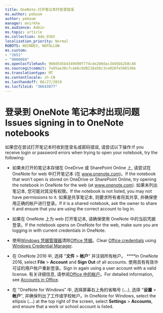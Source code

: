 ```yaml
---
title: OneNote-打开笔记本时登录错误
ms.author: pebaum
author: pebaum
manager: mnirkhe
ms.audience: Admin
ms.topic: article
ms.collection: Adm_O365
localization_priority: Normal
ROBOTS: NOINDEX, NOFOLLOW
ms.custom:
- "2651"
- "9000669"
ms.openlocfilehash: 960d5d5b4349490f774c4e280dac3445bb2b8c48
ms.sourcegitcommit: 7a95ae38cfceb6c9d8218a50c3ce026fe506530e
ms.translationtype: MT
ms.contentlocale: zh-CN
ms.lasthandoff: 08/27/2019
ms.locfileid: "36643877"
---
```

# <a name="issues-signing-in-to-onenote-notebooks"></a><span data-ttu-id="01a43-102">登录到 OneNote 笔记本时出现问题</span><span class="sxs-lookup"><span data-stu-id="01a43-102">Issues signing in to OneNote notebooks</span></span>

<span data-ttu-id="01a43-103">如果您在尝试打开笔记本时收到登录名或密码错误, 请尝试以下操作:</span><span class="sxs-lookup"><span data-stu-id="01a43-103">If you receive login or password errors when trying to open your notebook, try the following:</span></span>

- <span data-ttu-id="01a43-104">如果未打开的笔记本存储在 OneDrive 或 SharePoint Online 上, 请尝试在 OneNote for web 中打开笔记本 (在 www.onenote.com)。</span><span class="sxs-lookup"><span data-stu-id="01a43-104">If the notebook that won't open is stored on OneDrive or SharePoint Online, try opening the notebook in OneNote for the web (at www.onenote.com).</span></span> <span data-ttu-id="01a43-105">如果未列出笔记本, 您可能对其没有权限。</span><span class="sxs-lookup"><span data-stu-id="01a43-105">If the notebook is not listed, you may not have permissions to it.</span></span> <span data-ttu-id="01a43-106">如果是共享笔记本, 则要求所有者将其共享, 并确保使用正确的帐户进行登录。</span><span class="sxs-lookup"><span data-stu-id="01a43-106">If it is a shared notebook, ask the owner to share it and ensure that you are using the correct account to log in.</span></span>

- <span data-ttu-id="01a43-107">如果在 OneNote 上为 web 打开笔记本, 请确保使用 OneNote 中的当前凭据登录。</span><span class="sxs-lookup"><span data-stu-id="01a43-107">If the notebook opens on OneNote for the web, make sure you are logging in with current credentials in OneNote.</span></span> 

- <span data-ttu-id="01a43-108">使用[Windows 凭据管理器](https://support.microsoft.com/help/4026814/windows-accessing-credential-manager)清除[Office 凭据](https://docs.microsoft.com/office/troubleshoot/error-messages/another-account-already-signed-in#step-3-clear-cached-credentials-on-the-computer)。</span><span class="sxs-lookup"><span data-stu-id="01a43-108">Clear [Office credentials](https://docs.microsoft.com/office/troubleshoot/error-messages/another-account-already-signed-in#step-3-clear-cached-credentials-on-the-computer) using [Windows Credential Manager](https://support.microsoft.com/help/4026814/windows-accessing-credential-manager).</span></span>

- <span data-ttu-id="01a43-109">在 OneNote 2016 中, 选择 "**文件** > **帐户**" 并注销所有帐户。 \*\*\*\*</span><span class="sxs-lookup"><span data-stu-id="01a43-109">In OneNote 2016, select **File** > **Account** and **Sign Out** of all accounts.</span></span> <span data-ttu-id="01a43-110">使用具有有效许可证的用户帐户重新登录。</span><span class="sxs-lookup"><span data-stu-id="01a43-110">Sign in again using a user account with a valid license.</span></span> <span data-ttu-id="01a43-111">有关详细信息, 请参阅[Office 中的帐户](https://support.office.com/article/accounts-in-office-628ea040-f265-49de-b986-be09c3ebf8a9)。</span><span class="sxs-lookup"><span data-stu-id="01a43-111">For detailed information, see [Accounts in Office](https://support.office.com/article/accounts-in-office-628ea040-f265-49de-b986-be09c3ebf8a9).</span></span>

- <span data-ttu-id="01a43-112">在 "OneNote for Windows" 中, 选择屏幕右上角的省略号 (**...**), 选择 "**设置** > **帐户**", 并确保列出了工作或学校帐户。</span><span class="sxs-lookup"><span data-stu-id="01a43-112">In OneNote for Windows, select the ellipsis (**…**) at the top right of the screen, select **Settings** > **Accounts**, and ensure that a work or school account is listed.</span></span>